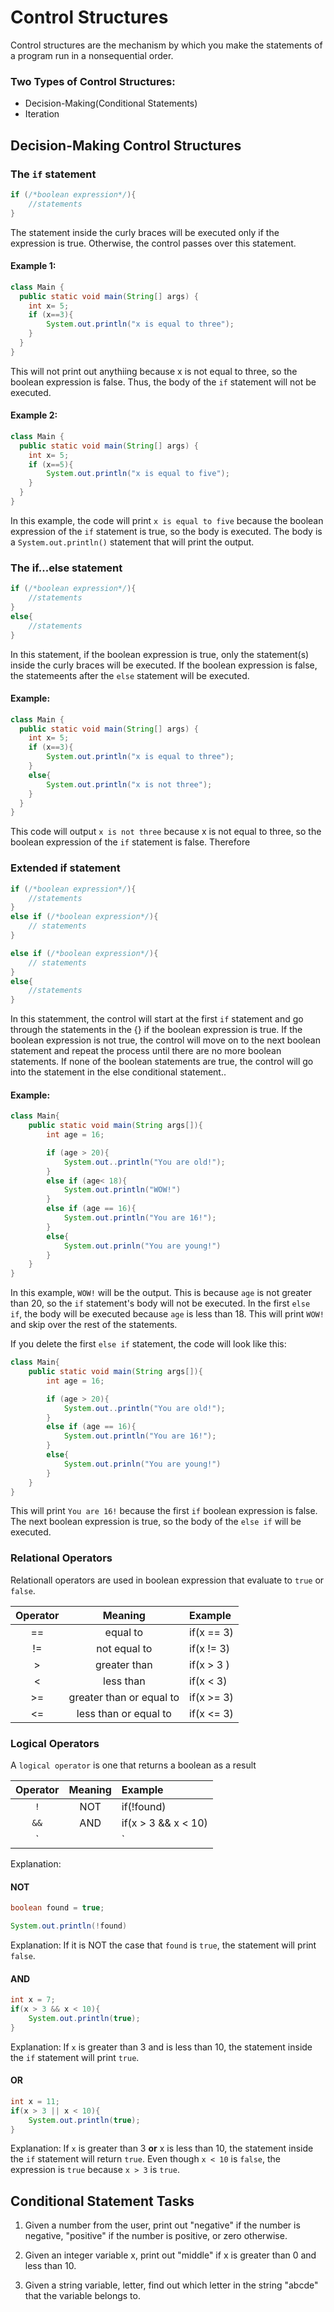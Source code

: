 # Control Structures

Control structures are the mechanism by which you make the statements of a program run in a nonsequential order.

### Two Types of Control Structures:
- Decision-Making(Conditional Statements)
- Iteration

## Decision-Making Control Structures

### The `if` statement

```java 
if (/*boolean expression*/){
	//statements
}
```

The statement inside the curly braces will be executed only if the expression is true. Otherwise, the control passes over this statement.

#### Example 1:

```java
class Main {
  public static void main(String[] args) {
    int x= 5;
	if (x==3){
		System.out.println("x is equal to three");
	}
  }
}
```

This will not print out anythiing because x is not equal to three, so the boolean expression is false. Thus, the body of the `if` statement will not be executed.

#### Example 2:

```java
class Main {
  public static void main(String[] args) {
    int x= 5;
	if (x==5){
		System.out.println("x is equal to five");
	}
  }
}
```

In this example, the code will print `x is equal to five` because the boolean expression of the `if` statement is true, so the body is executed. The body is a `System.out.println()` statement that will print the output.

### The if...else statement

```java
if (/*boolean expression*/){
	//statements
}
else{
	//statements
}
```

In this statement, if the boolean expression is true, only the statement(s) inside the curly braces will be executed. If the boolean expression is false, the statemeents after the `else` statement will be executed.

#### Example:

```java
class Main {
  public static void main(String[] args) {
    int x= 5;
	if (x==3){
		System.out.println("x is equal to three");
	}
	else{
		System.out.println("x is not three");
	}
  }
}
```

This code will output `x is not three` because x is not equal to three, so the boolean expression of the `if` statement is false. Therefore 

### Extended if statement
```java
if (/*boolean expression*/){
	//statements
}
else if (/*boolean expression*/){
	// statements
}

else if (/*boolean expression*/){
	// statements
}
else{
	//statements
}

```

In this statemment, the control will start at the first `if` statement and go through the statements in the {} if the boolean expression is true. If the boolean expression is not true, the control will move on to the next boolean statement and repeat the process until there are no more boolean statements. If none of the boolean statements are true, the control will go into the statement in the else conditional statement..

#### Example:

```java
class Main{
	public static void main(String args[]){
		int age = 16;

		if (age > 20){
			System.out..println("You are old!");
		}
		else if (age< 18){
			System.out.println("WOW!")
		}
		else if (age == 16){
			System.out.println("You are 16!");
		}
		else{
			System.out.prinln("You are young!")
		}
	}
}
```

In this example, `WOW!` will be the output. This is because `age` is not greater than 20, so the `if` statement's body will not be executed. In the first `else if`, the body will be executed because `age` is less than 18. This will print `WOW!` and skip over the rest of the statements.



If you delete the first `else if` statement, the code will look like this:

```java
class Main{
	public static void main(String args[]){
		int age = 16;

		if (age > 20){
			System.out..println("You are old!");
		}
		else if (age == 16){
			System.out.println("You are 16!");
		}
		else{
			System.out.prinln("You are young!")
		}
	}
}
```

This will print `You are 16!` because the first `if` boolean expression is false. The next boolean expression is true, so the body of the `else if` will be executed.

### Relational Operators
Relationall operators are used in boolean expression that evaluate to `true` or `false`.

| Operator | Meaning | Example |
| :---: | :---: | :--- |
| ==    |  equal to                 | if(x == 3) |
| !=    |  not equal to             | if(x != 3) |
| >     |  greater than             | if(x > 3 ) |
| <     |  less than                | if(x < 3)  |
| >=    |  greater than or equal to | if(x >= 3) |
| <=    |  less than or equal to    | if(x <= 3) |

### Logical Operators
A `logical operator` is one that returns a boolean as a result

| Operator | Meaning | Example |
| :---: | :---: | :--- |
| `!`  |  NOT           | if(!found) 						|
| `&&` |  AND           | if(x > 3 && x < 10) 	|
| `||` |  OR          	| if(x > 2 `||` x < 2) 	|

Explanation:

#### NOT
```java
boolean found = true;

System.out.println(!found)
```
Explanation: If it is NOT the case that `found` is `true`, the statement will print `false`.

#### AND

```java
int x = 7;
if(x > 3 && x < 10){
	System.out.println(true);
}
```

Explanation: If `x` is greater than 3 and is less than 10, the statement inside the `if` statement will print `true`.

#### OR

```java
int x = 11;
if(x > 3 || x < 10){
	System.out.println(true);
}

```

Explanation: If `x` is greater than 3 **or** x is less than 10, the statement inside the `if` statement will return `true`. Even though `x < 10` is `false`, the expression is `true` because `x > 3` is `true`.

## Conditional Statement Tasks

1. Given a number from the user, print out "negative" if the number is negative, "positive" if the number is positive, or zero otherwise.

2. Given an integer variable x, print out "middle" if x is greater than 0 and less than 10.

3. Given a string variable, letter, find out which letter in the string "abcde" that the variable belongs to.